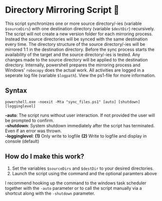 # Directory Mirroring Script :floppy_disk:

This script synchronizes one or more source directory/-ies (variable  `$sourceDirs`) with one destination directory (variable `$destDir`) recursively. The script will not create a new version folder for each mirroring process. Instead the source directories will be synced with the same destination every time. The directory structure of the source directory/-ies will be mirrored 1:1 in the destination directory. Before the sync process starts the availability of the target and the source directory/-ies is tested. Any changes made to the source directory will be applied to the destination directory. Internally, powershell prepares the mirroring process and Windows' `robocopy` does the actual work. All activities are logged in a seperate log file (variable `$logpath`). View the ps1-file for more information.

## Syntax
`powershell.exe -noexit -Mta "sync_files.ps1" [auto] [shutdown] [logginglevel]`  

**-auto**: The script runs without user interaction. If not provided the user will be prompted to confirm.  
**-shutdown**: System shutdown immediately after the script has terminated. Even if an error was thrown.  
**-logginglevel**: **(1)** Only write to logfile **(2)** Write to logfile and display in console (default)

## How do I make this work?
1. Set the variables `$sourceDirs` and `$destDir` to your desired directories.
2. Launch the script using the command and the optional paramters above

I recommend hooking up the command to the windows task scheduler together with the `-auto` parameter or to call the script manually via a shortcut along with the `-shutdown` parameter.
